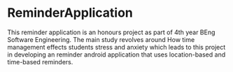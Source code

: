 # ReminderApplication
This reminder application is an honours project as part of 4th year BEng Software Engineering. The main study revolves around How time management effects students stress and anxiety which leads to this project in developing an reminder android application that uses location-based and time-based reminders. 



